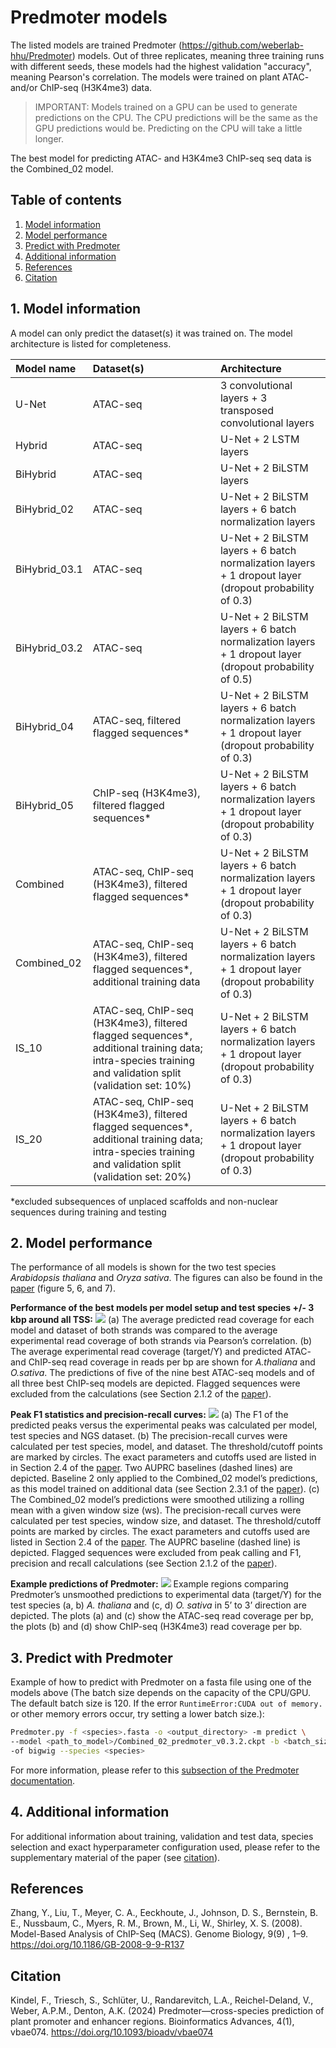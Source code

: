 # Predmoter models
The listed models are trained Predmoter (https://github.com/weberlab-hhu/Predmoter)
models. Out of three replicates, meaning three training runs with different seeds,
these models had the highest validation "accuracy", meaning Pearson's correlation. The
models were trained on plant ATAC- and/or ChIP-seq (H3K4me3) data.

>IMPORTANT: Models trained on a GPU can be used to generate predictions on the CPU.
> The CPU predictions will be the same as the GPU predictions would be. Predicting
> on the CPU will take a little longer.
     
The best model for predicting ATAC- and H3K4me3 ChIP-seq seq data is the Combined_02
model.
     
## Table of contents
1. [Model information](#1-model-information)
2. [Model performance](#2-model-performance)
3. [Predict with Predmoter](#3-predict-with-predmoter)
4. [Additional information](#4-additional-information)
5. [References](#references)
6. [Citation](#citation)
     
## 1. Model information <a id="1-model-information"></a>
A model can only predict the dataset(s) it was trained on. The model architecture is
listed for completeness.    

| Model name    | Dataset(s)                                                                                                                                             | Architecture                                                                                          |
|:--------------|:-------------------------------------------------------------------------------------------------------------------------------------------------------|:------------------------------------------------------------------------------------------------------|
| U-Net         | 	ATAC-seq                                                                                                                                              | 3 convolutional layers + 3 transposed convolutional layers                                            |
| Hybrid        | 	ATAC-seq                                                                                                                                              | U-Net + 2 LSTM layers                                                                                 |
| BiHybrid      | 	ATAC-seq                                                                                                                                              | U-Net + 2 BiLSTM layers                                                                               |
| BiHybrid_02   | 	ATAC-seq                                                                                                                                              | U-Net + 2 BiLSTM layers + 6 batch normalization layers                                                |
| BiHybrid_03.1 | 	ATAC-seq                                                                                                                                              | U-Net + 2 BiLSTM layers + 6 batch normalization layers + 1 dropout layer (dropout probability of 0.3) |
| BiHybrid_03.2 | 	ATAC-seq                                                                                                                                              | U-Net + 2 BiLSTM layers + 6 batch normalization layers + 1 dropout layer (dropout probability of 0.5) |
| BiHybrid_04   | 	ATAC-seq, filtered flagged sequences*                                                                                                                 | U-Net + 2 BiLSTM layers + 6 batch normalization layers + 1 dropout layer (dropout probability of 0.3) |
| BiHybrid_05   | 	ChIP-seq (H3K4me3), filtered flagged sequences*                                                                                                       | U-Net + 2 BiLSTM layers + 6 batch normalization layers + 1 dropout layer (dropout probability of 0.3) |
| Combined      | 	ATAC-seq, ChIP-seq (H3K4me3), filtered flagged sequences*                                                                                             | U-Net + 2 BiLSTM layers + 6 batch normalization layers + 1 dropout layer (dropout probability of 0.3) |
| Combined_02   | ATAC-seq, ChIP-seq (H3K4me3), filtered flagged sequences*, additional training data                                                                    | U-Net + 2 BiLSTM layers + 6 batch normalization layers + 1 dropout layer (dropout probability of 0.3) |
| IS_10         | ATAC-seq, ChIP-seq (H3K4me3), filtered flagged sequences*, additional training data; intra-species training and validation split (validation set: 10%) | U-Net + 2 BiLSTM layers + 6 batch normalization layers + 1 dropout layer (dropout probability of 0.3) |
| IS_20         | ATAC-seq, ChIP-seq (H3K4me3), filtered flagged sequences*, additional training data; intra-species training and validation split (validation set: 20%) | U-Net + 2 BiLSTM layers + 6 batch normalization layers + 1 dropout layer (dropout probability of 0.3) |
      
*excluded subsequences of unplaced scaffolds and non-nuclear sequences during training
and testing
    
## 2. Model performance <a id="2-model-performance"></a>
The performance of all models is shown for the two test species *Arabidopsis thaliana*
and *Oryza sativa*. The figures can also be found in the [paper](#citation) (figure
5, 6, and 7).
    
**Performance of the best models per model setup and test species +/- 3 kbp around
all TSS:**
![](images/figure5.jpg)
(a) The average predicted read coverage for each model and dataset of both strands
was compared to the average experimental read coverage of both strands via Pearson’s
correlation. (b) The average experimental read coverage (target/Y) and predicted
ATAC- and ChIP-seq read coverage in reads per bp are shown for *A.thaliana* and
*O.sativa*. The predictions of five of the nine best ATAC-seq models and of all
three best ChIP-seq models are depicted. Flagged sequences were excluded from the
calculations (see Section 2.1.2 of the [paper](#citation)).
    
**Peak F1 statistics and precision-recall curves:**
![](images/figure6.jpg)
(a) The F1 of the predicted peaks versus the experimental peaks was calculated per
model, test species and NGS dataset. (b) The precision-recall curves were calculated
per test species, model, and dataset. The threshold/cutoff points are marked by
circles. The exact parameters and cutoffs used are listed in in Section 2.4 of the
[paper](#citation). Two AUPRC baselines (dashed lines) are depicted. Baseline 2 only
applied to the Combined_02 model’s predictions, as this model trained on additional
data (see Section 2.3.1 of the [paper](#citation)). (c) The Combined_02 model’s
predictions were smoothed utilizing a rolling mean with a given window size (ws). The
precision-recall curves were calculated per test species, window size, and dataset.
The threshold/cutoff points are marked by circles. The exact parameters and cutoffs
used are listed in Section 2.4 of the [paper](#citation). The AUPRC baseline (dashed
line) is depicted. Flagged sequences were excluded from peak calling and F1,
precision and recall calculations (see Section 2.1.2 of the [paper](#citation)).
    
**Example predictions of Predmoter:**
![](images/figure7.jpg)
 Example regions comparing Predmoter’s unsmoothed predictions to experimental
data (target/Y) for the test species (a, b) *A. thaliana* and (c, d) *O. sativa* in
5’ to 3’ direction are depicted. The plots (a) and (c) show the ATAC-seq read
coverage per bp, the plots (b) and (d) show ChIP-seq (H3K4me3) read coverage per bp.
        
## 3. Predict with Predmoter <a id="3-predict-with-predmoter"></a>
Example of how to predict with Predmoter on a fasta file using one of the models above
(The batch size depends on the capacity of the CPU/GPU. The default batch size is 120.
If the error ``RuntimeError:CUDA out of memory.`` or other memory errors occur, 
try setting a lower batch size.):
```bash
Predmoter.py -f <species>.fasta -o <output_directory> -m predict \
--model <path_to_model>/Combined_02_predmoter_v0.3.2.ckpt -b <batch_size> \
-of bigwig --species <species>
```
For more information, please refer to this
[subsection of the Predmoter documentation](https://github.com/weberlab-hhu/Predmoter#45-inference).

## 4. Additional information <a id="4-additional-information"></a>
For additional information about training, validation and test data, species
selection and exact hyperparameter configuration used, please refer to the
supplementary material of the paper (see [citation](#citation)).

## References <a id="references"></a>
Zhang, Y., Liu, T., Meyer, C. A., Eeckhoute, J., Johnson, D. S.,
Bernstein, B. E., Nussbaum, C., Myers, R. M., Brown, M., Li, W., Shirley, X. S. (2008).
Model-Based Analysis of ChIP-Seq (MACS). Genome Biology, 9(9) , 1–9.
https://doi.org/10.1186/GB-2008-9-9-R137
    
## Citation <a id="citation"></a>
Kindel, F., Triesch, S., Schlüter, U., Randarevitch, L.A., Reichel-Deland, V.,
Weber, A.P.M., Denton, A.K. (2024) Predmoter—cross-species prediction of plant
promoter and enhancer regions. Bioinformatics Advances, 4(1), vbae074.
https://doi.org/10.1093/bioadv/vbae074
